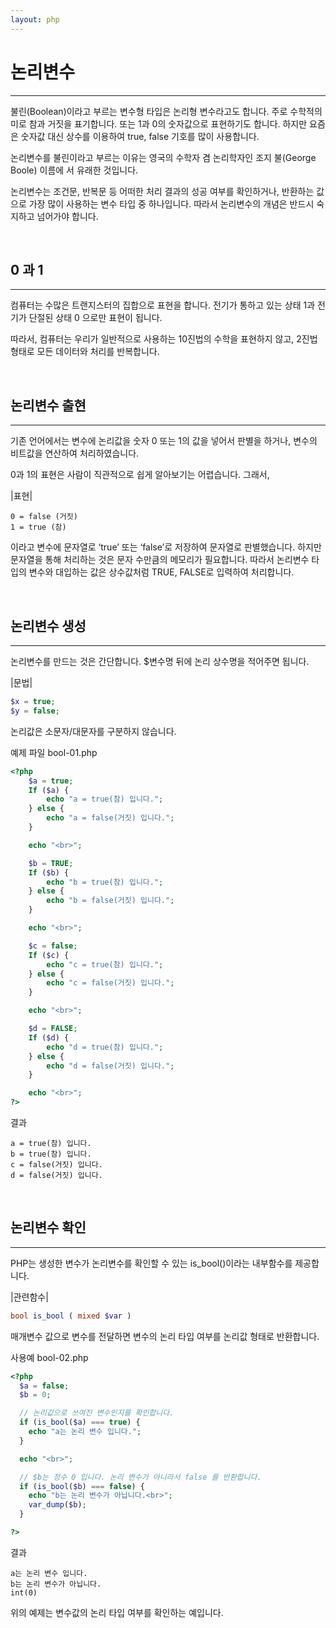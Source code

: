 ```yaml
---
layout: php
---
```


# 논리변수
---
불린(Boolean)이라고 부르는 변수형 타입은 논리형 변수라고도 합니다. 주로 수학적의미로 참과 거짓을 표기합니다. 또는 1과 0의 숫자값으로 표현하기도 합니다. 하지만 요즘은 숫자값 대신 상수를 이용하여 true, false 기호를 많이 사용합니다.  
 
논리변수를 불린이라고 부르는 이유는 영국의 수학자 겸 논리학자인 조지 불(George Boole) 이름에 서 유래한 것입니다.  

논리변수는 조건문, 반복문 등 어떠한 처리 결과의 성공 여부를 확인하거나, 반환하는 값으로 가장 많이 사용하는 변수 타입 중 하나입니다. 따라서 논리변수의 개념은 반드시 숙지하고 넘어가야 합니다.  

<br>

## 0 과 1
---
컴퓨터는 수많은 트랜지스터의 집합으로 표현을 합니다. 전기가 통하고 있는 상태 1과 전기가 단절된 상태 0 으로만 표현이 됩니다.  

따라서, 컴퓨터는 우리가 일반적으로 사용하는 10진법의 수학을 표현하지 않고, 2진법 형태로 모든 데이터와 처리를 반복합니다.  

<br>

## 논리변수 출현
---
기존 언어에서는 변수에 논리값을 숫자 0 또는 1의 값을 넣어서 판별을 하거나, 변수의 비트값을 연산하여 처리하였습니다.  

0과 1의 표현은 사람이 직관적으로 쉽게 알아보기는 어렵습니다. 그래서,  

|표현|
```
0 = false (거짓)
1 = true (참)
```

이라고 변수에 문자열로 ‘true’ 또는 ‘false’로 저장하여 문자열로 판별했습니다. 하지만 문자열을 통해 처리하는 것은 문자 수만큼의 메모리가 필요합니다. 따라서 논리변수 타입의 변수와 대입하는 값은 상수값처럼 TRUE, FALSE로 입력하여 처리합니다.  

<br>

## 논리변수 생성
---
논리변수를 만드는 것은 간단합니다. $변수명 뒤에 논리 상수명을 적어주면 됩니다.  

|문법|
```php
$x = true;
$y = false;
```

논리값은 소문자/대문자를 구분하지 않습니다.  

예제 파일 bool-01.php
```php
<?php
	$a = true;
	If ($a) {
		echo "a = true(참) 입니다.";
	} else {
		echo "a = false(거짓) 입니다.";
	}

	echo "<br>";

	$b = TRUE;
	If ($b) {
		echo "b = true(참) 입니다.";
	} else {
		echo "b = false(거짓) 입니다.";
	}

	echo "<br>";

	$c = false;
	If ($c) {
		echo "c = true(참) 입니다.";
	} else {
		echo "c = false(거짓) 입니다.";
	}

	echo "<br>";

	$d = FALSE;
	If ($d) {
		echo "d = true(참) 입니다.";
	} else {
		echo "d = false(거짓) 입니다.";
	}

	echo "<br>";
?>
```

결과
```
a = true(참) 입니다.
b = true(참) 입니다.
c = false(거짓) 입니다.
d = false(거짓) 입니다.
```

<br>

## 논리변수 확인
---
PHP는 생성한 변수가 논리변수를 확인할 수 있는 is_bool()이라는 내부함수를 제공합니다.  

|관련함수|
```php
bool is_bool ( mixed $var )
```

매개변수 값으로 변수를 전달하면 변수의 논리 타입 여부를 논리값 형태로 반환합니다.  

사용예 bool-02.php
```php
<?php
  $a = false;
  $b = 0;

  // 논리값으로 쓰여진 변수인지를 확인합니다.
  if (is_bool($a) === true) {
    echo "a는 논리 변수 입니다.";
  }

  echo "<br>";

  // $b는 정수 0 입니다. 논리 변수가 아니라서 false 를 반환합니다.
  if (is_bool($b) === false) {
    echo "b는 논리 변수가 아닙니다.<br>";
    var_dump($b);
  }

?> 
```

결과
```
a는 논리 변수 입니다.
b는 논리 변수가 아닙니다.
int(0)
```

위의 예제는 변수값의 논리 타입 여부를 확인하는 예입니다.  

<br>